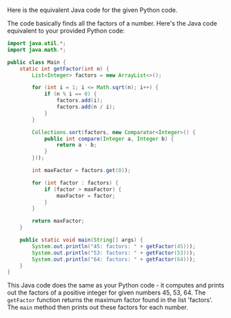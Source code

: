 Here is the equivalent Java code for the given Python code.

The code basically finds all the factors of a number. Here's the Java code equivalent to your provided Python code:

```java
import java.util.*;
import java.math.*;

public class Main {
    static int getFactor(int n) {
        List<Integer> factors = new ArrayList<>();

        for (int i = 1; i <= Math.sqrt(n); i++) {
            if (n % i == 0) {
                factors.add(i);
                factors.add(n / i);
            }
        }

        Collections.sort(factors, new Comparator<Integer>() {
            public int compare(Integer a, Integer b) {
                return a - b;
            }
        }));

        int maxFactor = factors.get(0));

        for (int factor : factors) {
            if (factor > maxFactor) {
                maxFactor = factor;
            }
        }

        return maxFactor;
    }

    public static void main(String[] args) {
        System.out.println("45: factors: " + getFactor(45)));
        System.out.println("53: factors: " + getFactor(53)));
        System.out.println("64: factors: " + getFactor(64)));
    }
}
```
This Java code does the same as your Python code - it computes and prints out the factors of a positive integer for given numbers 45, 53, 64. The `getFactor` function returns the maximum factor found in the list 'factors'. The `main` method then prints out these factors for each number.
